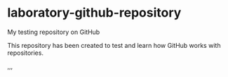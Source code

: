 # laboratory-github-repository
My testing repository on GitHub

This repository has been created to test and learn how GitHub works with repositories.

,,,
